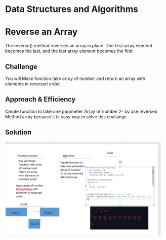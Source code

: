 # Data Structures and Algorithms

# Reverse an Array


The reverse() method reverses an array in place. The first array element becomes the last, and the last array element becomes the first.


## Challenge
You will Make function take array of number and return an array with elements in reversed order.


## Approach & Efficiency

Create function to take one parameter
Array of number 
2- by use reversed 
Method array 
because it is easy way to solve this challange 


## Solution

![](../assets/arrayReverse.PNG) 

